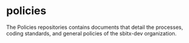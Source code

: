 # policies
The Policies repositories contains documents that detail the processes, coding standards, and general policies of the sbitx-dev organization.
